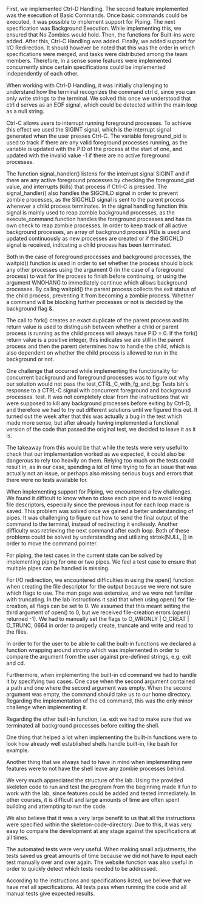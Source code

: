 First, we implemented Ctrl-D Handling. The second feature implemented was the execution of Basic Commands. Once basic commands could be executed, it was possible to implement support for Piping. The next specification was Background Execution. While implementing this, we ensured that No Zombies would hold. Then, the functions for Built-ins were added. After this, Ctrl-C Handling was added. Finally, we added support for I/O Redirection. It should however be noted that this was the order in which specifications were merged, and tasks were distributed among the team members. Therefore, in a sense some features were implemented concurrently since certain specifications could be implemented independently of each other. 

When working with Ctrl-D Handling, it was initially challenging to understand how the terminal recognizes the command ctrl d, since you can only write strings to the terminal. We solved this once we understood that ctrl d serves as an EOF signal, which could be detected within the main loop as a null string.

Ctrl-C allows users to interrupt running foreground processes. To achieve this effect we used the SIGINT signal, which is the interrupt signal generated when the user presses Ctrl-C. The variable foreground_pid is used to track if there are any valid foreground processes running, as the variable is updated with the PID of the process at the start of one, and updated with the invalid value -1 if there are no active foreground processes.

The function signal_handler() listens for the interrupt signal SIGINT and if there are any active foreground processes by checking the foreground_pid value, and interrupts (kills) that process if Ctrl-C is pressed. The signal_handler() also handles the SIGCHLD signal in order to prevent zombie processes, as the SIGCHLD signal is sent to the parent process whenever a child process terminates. In the signal handling function this signal is mainly used to reap zombie background processes, as the execute_command function handles the foreground processes and has its own check to reap zombie processes. In order to keep track of all active background processes, an array of background process PIDs is used and updated continuously as new processes are created or if the SIGCHLD signal is received, indicating a child process has been terminated. 

Both in the case of foreground processes and background processes, the waitpid() function is used in order to set whether the process should block any other processes using the argument 0 (in the case of a foreground process) to wait for the process to finish before continuing, or using the argument WNOHANG to immediately continue which allows background processes. By calling waitpid() the parent process collects the exit status of the child process, preventing it from becoming a zombie process. Whether a command will be blocking further processes or not is decided by the background flag &. 

The call to fork() creates an exact duplicate of the parent process and its return value is used to distinguish between whether a child or parent process is running as the child process will always have PID = 0. If the fork() return value is a positive integer, this indicates we are still in the parent process and then the parent determines how to handle the child, which is also dependent on whether the child process is allowed to run in the background or not.

One challenge that occurred while implementing the functionality for concurrent background and foreground processes was to figure out why our solution would not pass the test_CTRL_C_with_fg_and_bg: Tests lsh's response to a CTRL-C signal with concurrent foreground and background processes. test. It was not completely clear from the instructions that we were supposed to kill any background processes before exiting by Ctrl-D, and therefore we had to try out different solutions until we figured this out. It turned out the week after that this was actually a bug in the test which made more sense, but after already having implemented a functional version of the code that passed the original test, we decided to leave it as it is. 

The takeaway from this would be that while the tests were very useful to check that our implementation worked as we expected, it could also be dangerous to rely too heavily on them. Relying too much on the tests could result in, as in our case, spending a lot of time trying to fix an issue that was actually not an issue, or perhaps also missing serious bugs and errors that there were no tests available for. 

When implementing support for Piping, we encountered a few challenges. We found it difficult to know when to close each pipe end to avoid leaking file descriptors, especially since the previous input for each loop made is saved. This problem was solved once we gained a better understanding of pipes. 
It was challenging to figure out how to send the final output of the command to the terminal, instead of redirecting it endlessly. Another difficulty was retrieving the next command after each loop. Both of these problems could be solved by understanding and utilizing strtok(NULL, |) in order to move the command pointer.

For piping, the test cases in the current state can be solved by implementing piping for one or two pipes. We feel a test case to ensure that multiple pipes can be handled is missing. 

For I/O redirection, we encountered difficulties in using the open() function when creating the file descriptor for the output because we were not sure which flags to use. The man page was extensive, and we were not familiar with truncating. In the lab instructions it said that when using open() for file-creation, all flags can be set to 0. We assumed that this meant setting the third argument of open() to 0, but we received file-creation errors (open() returned -1). We had to manually set the flags to O_WRONLY | O_CREAT | O_TRUNC, 0664 in order to properly create, truncate and write and read to the files. 

In order to for the user to be able to call the built-in functions we declared a function wrapping around strcmp which was implemented in order to compare the argument from the user against pre-defined strings, e.g. exit and cd.

Furthermore, when implementing the built-in cd command we had to handle it by specifying two cases. One case when the second argument contained a path and one where the second argument was empty. When the second argument was empty, the command should take us to our home directory. Regarding the implementation of the cd command, this was the only minor challenge when implementing it. 

Regarding the other built-in function, i.e. exit we had to make sure that we terminated all background processes before exiting the shell. 

One thing that helped a lot when implementing the built-in functions were to look how already well established shells handle built-in, like bash for example. 

Another thing that we always had to have in mind when implementing new features were to not have the shell leave any zombie processes behind.

We very much appreciated the structure of the lab. Using the provided skeleton code to run and test the program from the beginning made it fun to work with the lab, since features could be added and tested immediately. In other courses, it is difficult and large amounts of time are often spent building and attempting to run the code.   

We also believe that it was a very large benefit to us that all the instructions were specified within the skeleton-code-directory. Due to this, it was very easy to compare the development at any stage against the specifications at all times.

The automated tests were very useful. When making small adjustments, the tests saved us great amounts of time because we did not have to input each test manually over and over again. The website function was also useful in order to quickly detect which tests needed to be addressed. 

According to the instructions and specifications listed, we believe that we have met all specifications. All tests pass when running the code and all manual tests give expected results.
